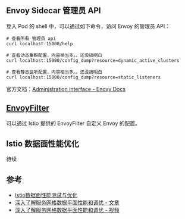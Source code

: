 
## Envoy Sidecar 管理员 API

登入 Pod 的 shell 中，可以通过如下命令，访问 Envoy 的管理员 API：

```shell
# 查看所有 管理员 api
curl localhost:15000/help

# 查看动态集群配置，内容相当多。。还没搞明白
curl localhost:15000/config_dump?resource=dynamic_active_clusters

# 查看静态监听配置，内容相当多。。还没搞明白
curl localhost:15000/config_dump?resource=static_listeners

```

官方文档：[Administration interface - Enovy Docs](https://www.envoyproxy.io/docs/envoy/latest/operations/admin#)


## [EnvoyFilter](https://istio.io/latest/docs/reference/config/networking/envoy-filter/)

可以通过 Istio 提供的 EnvoyFilter 自定义 Envoy 的配置。

## Istio 数据面性能优化

待续

## 参考

- [Istio数据面性能测试与优化](https://penglei.github.io/post/latency-optimization-for-istio-proxy-based-on-envoy/)
- [深入了解服务网格数据平面性能和调优 - 文章](https://cloud.tencent.com/developer/article/1685873)
- [深入了解服务网格数据平面性能和调优 - 视频](https://v.qq.com/x/page/v3137ax6zss.html)